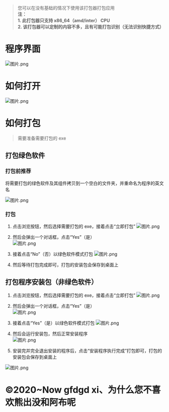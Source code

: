 > 您可以在没有基础的情况下使用该打包器打包应用  
> **注：**  
> **1. 此打包器只支持 x86_64（amd/inter） CPU**  
> **2. 该打包器可以定制的内容不多，且有可能打包识别（无法识别快捷方式）**

# 程序界面
![图片.png](https://storage.deepin.org/thread/202303092107062990_图片.png)

# 如何打开

![图片.png](https://storage.deepin.org/thread/202303092112054396_图片.png)

# 如何打包
> 需要准备需要打包的 exe
## 打包绿色软件
### 打包前推荐
将需要打包的绿色软件及其组件拷贝到一个空白的文件夹，并重命名为程序的英文名  

![图片.png](https://storage.deepin.org/thread/202303111924187665_图片.png)


### 打包
1. 点击浏览按钮，然后选择需要打包的 exe，接着点击“立即打包”
![图片.png](https://storage.deepin.org/thread/202303092115158657_图片.png)  

2. 然后会弹出一个对话框，点击“Yes”（是）  
![图片.png](https://storage.deepin.org/thread/202303092117154469_图片.png)

3. 接着点击“No”（否）以绿色软件模式打包
![图片.png](https://storage.deepin.org/thread/202303092117572092_图片.png)

4. 然后等待打包完成即可，打包的安装包会保存到桌面上

## 打包程序安装包（非绿色软件）
1. 点击浏览按钮，然后选择需要打包的 exe，接着点击“立即打包”
![图片.png](https://storage.deepin.org/thread/202303092115158657_图片.png)  

2. 然后会弹出一个对话框，点击“Yes”（是）  
![图片.png](https://storage.deepin.org/thread/202303092117154469_图片.png)

3. 接着点击“Yes”（是）以绿色软件模式打包
![图片.png](https://storage.deepin.org/thread/202303092117572092_图片.png)

4. 然后会运行安装包，然后正常安装程序  
![图片.png](https://storage.deepin.org/thread/202303111924187665_图片.png)  

5. 安装完并完全退出安装的程序后，点击“安装程序执行完成”打包即可，打包的安装包会保存到桌面上

![图片.png](https://storage.deepin.org/thread/202303111930455606_图片.png)



# ©2020~Now gfdgd xi、为什么您不喜欢熊出没和阿布呢
